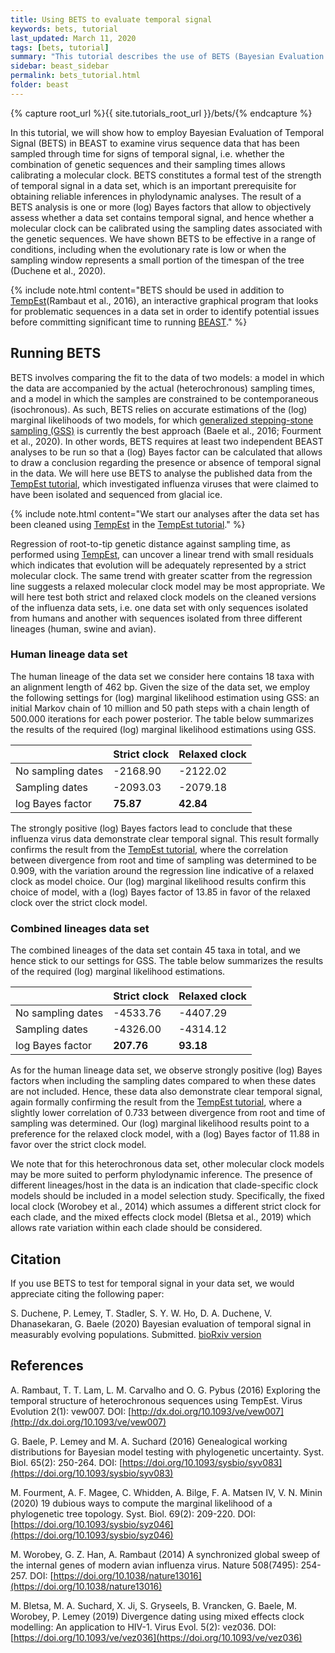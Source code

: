 ```yaml
---
title: Using BETS to evaluate temporal signal
keywords: bets, tutorial
last_updated: March 11, 2020
tags: [bets, tutorial]
summary: "This tutorial describes the use of BETS (Bayesian Evaluation of Temporal Signal) to examine the temporal signal of a data set."
sidebar: beast_sidebar
permalink: bets_tutorial.html
folder: beast
---
```


{% capture root_url %}{{ site.tutorials_root_url }}/bets/{% endcapture %}

In this tutorial, we will show how to employ Bayesian Evaluation of Temporal Signal (BETS) in BEAST to examine virus sequence data that has been sampled through time for signs of temporal signal, i.e. whether the combination of genetic sequences and their sampling times allows calibrating a molecular clock.
BETS constitutes a formal test of the strength of temporal signal in a data set, which is an important prerequisite for obtaining reliable inferences in phylodynamic analyses. 
The result of a BETS analysis is one or more (log) Bayes factors that allow to objectively assess whether a data set contains temporal signal, and hence whether a molecular clock can be calibrated using the sampling dates associated with the genetic sequences.
We have shown BETS to be effective in a range of conditions, including when the evolutionary rate is low or when the sampling window represents a small portion of the timespan of the tree (Duchene et al., 2020).

{% include note.html content="BETS should be used in addition to [TempEst](tempest)(Rambaut et al., 2016), an interactive graphical program that looks for problematic sequences in a data set in order to identify potential issues before committing significant time to running [BEAST](beast)." %}


## Running BETS

BETS involves comparing the fit to the data of two models: a model in which the data are accompanied by the actual (heterochronous) sampling times, and a model in which the samples are constrained to be contemporaneous (isochronous). 
As such, BETS relies on accurate estimations of the (log) marginal likelihoods of two models, for which [generalized stepping-stone sampling (GSS)](model_selection_2) is currently the best approach (Baele et al., 2016; Fourment et al., 2020).
In other words, BETS requires at least two independent BEAST analyses to be run so that a (log) Bayes factor can be calculated that allows to draw a conclusion regarding the presence or absence of temporal signal in the data.
We will here use BETS to analyse the published data from the [TempEst tutorial](tempest_tutorial), which investigated influenza viruses that were claimed to have been isolated and sequenced from glacial ice.

{% include note.html content="We start our analyses after the data set has been cleaned using [TempEst](tempest) in the [TempEst tutorial](tempest_tutorial)." %}

Regression of root-to-tip genetic distance against sampling time, as performed using [TempEst](tempest), can uncover a linear trend with small residuals which indicates that evolution will be adequately represented by a strict molecular clock.
The same trend with greater scatter from the regression line suggests a relaxed molecular clock model may be most appropriate.
We will here test both strict and relaxed clock models on the cleaned versions of the influenza data sets, i.e. one data set with only sequences isolated from humans and another with sequences isolated from three different lineages (human, swine and avian).


### Human lineage data set

The human lineage of the data set we consider here contains 18 taxa with an alignment length of 462 bp.
Given the size of the data set, we employ the following settings for (log) marginal likelihood estimation using GSS: an initial Markov chain of 10 million and 50 path steps with a chain length of 500.000 iterations for each power posterior.
The table below summarizes the results of the required (log) marginal likelihood estimations using GSS.

|    | Strict clock      | Relaxed clock      | 
|------------- | ------------- | ----- | 
| No sampling dates      | -2168.90 | -2122.02  | 
| Sampling dates      | -2093.03      |   -2079.18 |  
| log Bayes factor |  **75.87**  | **42.84**  |

<!-- 
SC: -2168.897286312406
SC+dates: -2093.0307790632105
RC: -2122.0200374515734
RC+dates: -2079.1823104950386
-->

The strongly positive (log) Bayes factors lead to conclude that these influenza virus data demonstrate clear temporal signal.
This result formally confirms the result from the [TempEst tutorial](tempest_tutorial), where the correlation between divergence from root and time of sampling was determined to be 0.909, with the variation around the regression line indicative of a relaxed clock as model choice.
Our (log) marginal likelihood results confirm this choice of model, with a (log) Bayes factor of 13.85 in favor of the relaxed clock over the strict clock model.


### Combined lineages data set

The combined lineages of the data set contain 45 taxa in total, and we hence stick to our settings for GSS.
The table below summarizes the results of the required (log) marginal likelihood estimations.

|        | Strict clock          | Relaxed clock         |
|------------- | ------------- | ----- |
| No sampling dates      | -4533.76 | -4407.29  |
| Sampling dates      | -4326.00      |   -4314.12 |
| log Bayes factor |  **207.76**  | **93.18**  |

<!-- 
SC: -4533.759115249582
SC+dates: -4325.999130699008
RC: -4407.293080081871
RC+dates: -4314.117226777445
FLC+dates: -4326.339229475603
-->

As for the human lineage data set, we observe strongly positive (log) Bayes factors when including the sampling dates compared to when these dates are not included.
Hence, these data also demonstrate clear temporal signal, again formally confirming the result from the [TempEst tutorial](tempest_tutorial), where a slightly lower correlation of 0.733 between divergence from root and time of sampling was determined.
Our (log) marginal likelihood results point to a preference for the relaxed clock model, with a (log) Bayes factor of 11.88 in favor over the strict clock model.

We note that for this heterochronous data set, other molecular clock models may be more suited to perform phylodynamic inference.
The presence of different lineages/host in the data is an indication that clade-specific clock models should be included in a model selection study.
Specifically, the fixed local clock (Worobey et al., 2014) which assumes a different strict clock for each clade, and the mixed effects clock model (Bletsa et al., 2019) which allows rate variation within each clade should be considered.



## Citation

If you use BETS to test for temporal signal in your data set, we would appreciate citing the following paper:

S. Duchene, P. Lemey, T. Stadler, S. Y. W. Ho, D. A. Duchene, V. Dhanasekaran, G. Baele (2020) Bayesian evaluation of temporal signal in measurably evolving populations. Submitted. [bioRxiv version](https://www.biorxiv.org/content/10.1101/810697v1)


## References

A. Rambaut, T. T. Lam, L. M. Carvalho and O. G. Pybus (2016) Exploring the temporal structure of heterochronous sequences using TempEst. Virus Evolution 2(1): vew007. DOI: [http://dx.doi.org/10.1093/ve/vew007](http://dx.doi.org/10.1093/ve/vew007)

G. Baele, P. Lemey and M. A. Suchard (2016) Genealogical working distributions for Bayesian model testing with phylogenetic uncertainty. Syst. Biol. 65(2): 250-264. DOI: [https://doi.org/10.1093/sysbio/syv083](https://doi.org/10.1093/sysbio/syv083)

M. Fourment, A. F. Magee, C. Whidden, A. Bilge, F. A. Matsen IV, V. N. Minin (2020) 19 dubious ways to compute the marginal likelihood of a phylogenetic tree topology. Syst. Biol. 69(2): 209-220. DOI: [https://doi.org/10.1093/sysbio/syz046](https://doi.org/10.1093/sysbio/syz046)

M. Worobey, G. Z. Han, A. Rambaut (2014) A synchronized global sweep of the internal genes of modern avian influenza virus. Nature 508(7495): 254-257. DOI: [https://doi.org/10.1038/nature13016](https://doi.org/10.1038/nature13016)

M. Bletsa, M. A. Suchard, X. Ji, S. Gryseels, B. Vrancken, G. Baele, M. Worobey, P. Lemey (2019) Divergence dating using mixed effects clock modelling: An application to HIV-1. Virus Evol. 5(2): vez036. DOI: [https://doi.org/10.1093/ve/vez036](https://doi.org/10.1093/ve/vez036)